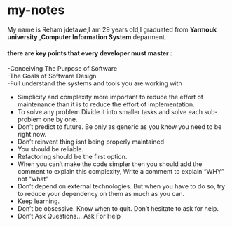 # my-notes
My name is Reham jdetawe,I am 29 years old,I graduated from **Yarmouk university** ,**Computer Information System** deparment.
#### there are key points that every developer must master :
-Conceiving The Purpose of Software  
-The Goals of Software Design  
-Full understand the systems and tools you are working with  
- Simplicity and complexity more important to reduce the effort of maintenance than it is to reduce the effort of implementation.  
- To solve any problem Divide it into smaller tasks and solve each sub-problem one by one.
- Don’t predict to future. Be only as generic as you know you need to be right now.
- Don’t reinvent thing isnt  being properly maintained
- You should be reliable.
- Refactoring should be the first option.
- When you can’t make the code simpler then you should add the comment to explain this complexity, Write a comment to explain “WHY” not "what"
- Don’t depend on external technologies. But when you have to do so, try to reduce your dependency on them as much as you can.
- Keep learning.
- Don’t be obsessive. Know when to quit. Don’t hesitate to ask for help.
- Don’t Ask Questions… Ask For Help